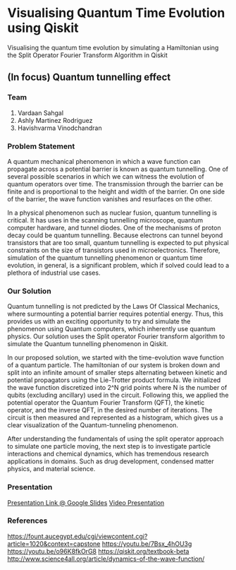 # Visualising Quantum Time Evolution using Qiskit
Visualising the quantum time evolution by simulating a Hamiltonian using the Split Operator Fourier Transform Algorithm in Qiskit

## (In focus) Quantum tunnelling effect

### Team
1. Vardaan Sahgal
2. Ashly Martinez Rodriguez
3. Havishvarma Vinodchandran

### Problem Statement
A quantum mechanical phenomenon in which a wave function can propagate across a potential barrier is known as quantum tunnelling. One of several possible scenarios in which we can witness the evolution of quantum operators over time. The transmission through the barrier can be finite and is proportional to the height and width of the barrier. On one side of the barrier, the wave function vanishes and resurfaces on the other. 

In a physical phenomenon such as nuclear fusion, quantum tunnelling is critical. It has uses in the scanning tunnelling microscope, quantum computer hardware, and tunnel diodes. One of the mechanisms of proton decay could be quantum tunnelling. Because electrons can tunnel beyond transistors that are too small, quantum tunnelling is expected to put physical constraints on the size of transistors used in microelectronics. Therefore, simulation of the quantum tunnelling phenomenon or quantum time evolution, in general, is a significant problem, which if solved could lead to a plethora of industrial use cases.

### Our Solution
Quantum tunnelling is not predicted by the Laws Of Classical Mechanics, where surmounting a potential barrier requires potential energy. Thus, this provides us with an exciting opportunity to try and simulate the phenomenon using Quantum computers, which inherently use quantum physics. Our solution uses the Split operator Fourier transform algorithm to simulate the Quantum tunnelling phenomenon in Qiskit.

In our proposed solution, we started with the time-evolution wave function of a quantum particle. The hamiltonian of our system is broken down and split into an infinite amount of smaller steps alternating between kinetic and potential propagators using the Lie-Trotter product formula. We initialized the wave function discretized into 2^N grid points where N is the number of qubits (excluding ancillary) used in the circuit. Following this, we applied the potential operator the Quantum Fourier Transform (QFT), the kinetic operator, and the inverse QFT, in the desired number of iterations. The circuit is then measured and represented as a histogram, which gives us a clear visualization of the Quantum-tunneling phenomenon.

After understanding the fundamentals of using the split operator approach to simulate one particle moving, the next step is to investigate particle interactions and chemical dynamics, which has tremendous research applications in domains. Such as drug development, condensed matter physics, and material science.

### Presentation
[Presentation Link @ Google Slides](google.com)
[Video Presentation](youtube.com)

### References
https://fount.aucegypt.edu/cgi/viewcontent.cgi?article=1020&context=capstone
https://youtu.be/7Bsx_4hOU3g
https://youtu.be/o96K8fkOrG8
https://qiskit.org/textbook-beta
http://www.science4all.org/article/dynamics-of-the-wave-function/

